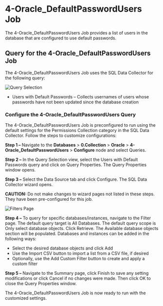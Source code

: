 # 4-Oracle_DefaultPasswordUsers Job

The 4-Oracle_DefaultPasswordUsers Job provides a list of users in the database that are configured
to use default passwords.

## Query for the 4-Oracle_DefaultPasswordUsers Job

The 4-Oracle_DefaultPasswordUsers Job uses the SQL Data Collector for the following query:

![Query Selection](/img/versioned_docs/accessanalyzer_11.6/accessanalyzer/solutions/databases/oracle/collection/jobgroup17.webp)

- Users with Default Passwords – Collects usernames of users whose passwords have not been updated
  since the database creation

### Configure the 4-Oracle_DefaultPasswordUsers Query

The 4-Oracle_DefaultPasswordUsers Job is preconfigured to run using the default settings for the
Permissions Collection category in the SQL Data Collector. Follow the steps to customize
configurations:

**Step 1 –** Navigate to the **Databases** > **0.Collection** > **Oracle** >
**4-Oracle_DefaultPasswordUsers** > **Configure** node and select Queries.

**Step 2 –** In the Query Selection view, select the Users with Default Passwords query and click on
Query Properties. The Query Properties window opens.

**Step 3 –** Select the Data Source tab and click Configure. The SQL Data Collector wizard opens.

**CAUTION:** Do not make changes to wizard pages not listed in these steps. They have been
pre-configured for this job.

![Filters Page](/img/versioned_docs/accessanalyzer_11.6/accessanalyzer/solutions/databases/oracle/collection/4oracledefaultpasswordsfilterpage.webp)

**Step 4 –** To query for specific databases/instances, navigate to the Filter page. The default
query target is All Databases. The default query scope is Only select database objects. Click
Retrieve. The Available database objects section will be populated. Databases and instances can be
added in the following ways:

- Select the desired database objects and click Add
- Use the Import CSV button to import a list from a CSV file, if desired
- Optionally, use the Add Custom Filter button to create and apply a custom filter

**Step 5 –** Navigate to the Summary page, click Finish to save any setting modifications or click
Cancel if no changes were made. Then click OK to close the Query Properties window.

The 4-Oracle_DefaultPasswordUsers Job is now ready to run with the customized settings.
